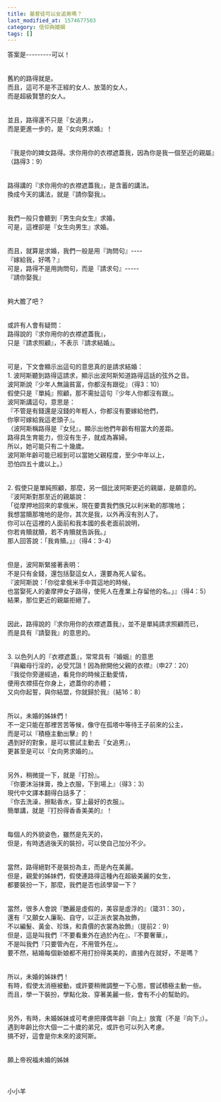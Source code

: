 ```yaml
---
title: 基督徒可以女追男嗎？
last_modified_at: 1574677503
category: 信仰與婚姻
tags: []
---
```


<div>答案是---------可以！</div>
<div> </div>
<div> </div>
<div>舊約的路得就是。</div>
<div>而且，這可不是不正經的女人、放蕩的女人，</div>
<div>而是超級賢慧的女人。</div>
<div> </div>
<div> </div>
<div>並且，路得還不只是『女追男』，</div>
<div>而是更進一步的，是『女向男求婚』！</div>
<div> </div>
<div> </div>
<div>『我是你的婢女路得。求你用你的衣襟遮蓋我，因為你是我一個至近的親屬』</div>
<div>（路得3：9）</div>
<div> </div>
<div> </div>
<div>路得講的『求你用你的衣襟遮蓋我』，是含蓄的講法。</div>
<div>換成今天的講法，就是『請你娶我』。</div>
<div> </div>
<div> </div>
<div>我們一般只會聽到『男生向女生』求婚，</div>
<div>可是，這裡卻是『女生向男生』求婚。</div>
<div> </div>
<div> </div>
<div>而且，就算是求婚，我們一般是用『詢問句』----</div>
<div>『嫁給我，好嗎？』</div>
<div>可是，路得不是用詢問句，而是『請求句』-----</div>
<div>『請你娶我』</div>
<div> </div>
<div> </div>
<div>夠大膽了吧？</div>
<div> </div>
<div> </div>
<div>或許有人會有疑問：</div>
<div>路得說的『求你用你的衣襟遮蓋我』，</div>
<div>只是『請求照顧』，不表示『請求結婚』。</div>
<div> </div>
<div> </div>
<div>可是，下文會顯示出這句的意思真的是請求結婚：</div>
<div>1.<span style="white-space:pre"> </span>波阿斯聽到路得這請求，顯示出波阿斯知道路得這話的弦外之音。</div>
<div>波阿斯說『少年人無論貧富，你都沒有跟從』（得3：10）</div>
<div>假使只是『單純』照顧，那不需扯這句『少年人你都沒有跟』。</div>
<div>波阿斯講這句，意思是：</div>
<div>『不管是有錢還是沒錢的年輕人，你都沒有要嫁給他們，</div>
<div>你寧可嫁給我這老頭子』。</div>
<div>（波阿斯稱路得是『女兒』，顯示出他們年齡有相當大的差距。</div>
<div>路得具生育能力，但沒有生子，就成為寡婦。</div>
<div>所以，她可能只有二十幾歲。</div>
<div>波阿斯年齡可能已經到可以當她父親程度，至少中年以上，</div>
<div>恐怕四五十歲以上。）</div>
<div> </div>
<div> </div>
<div>2.<span style="white-space:pre"> </span>假使只是單純照顧，那麼，另一個比波阿斯更近的親屬，是願意的。</div>
<div>『波阿斯對那至近的親屬說：</div>
<div>「從摩押地回來的拿俄米，現在要賣我們族兄以利米勒的那塊地；</div>
<div>我想當贖那塊地的是你，其次是我，以外再沒有別人了。</div>
<div>你可以在這裡的人面前和我本國的長老面前說明，</div>
<div>你若肯贖就贖，若不肯贖就告訴我。」</div>
<div>那人回答說：「我肯贖。」』（得4：3-4）</div>
<div> </div>
<div> </div>
<div>但是，波阿斯緊接著表明：</div>
<div>不是只有金錢，還包括娶這女人，還要為死人留名。</div>
<div>『波阿斯說：「你從拿俄米手中買這地的時候，</div>
<div>也當娶死人的妻摩押女子路得，使死人在產業上存留他的名。」』（得4：5）</div>
<div>結果，那位更近的親屬拒絕了。</div>
<div> </div>
<div> </div>
<div>因此，路得說的『求你用你的衣襟遮蓋我』，並不是單純請求照顧而已，</div>
<div>而是具有『請娶我』的意思的。</div>
<div> </div>
<div> </div>
<div>3.<span style="white-space:pre"> </span>以色列人的『衣襟遮蓋』，常常具有『婚姻』的意思</div>
<div>『與繼母行淫的，必受咒詛！因為掀開他父親的衣襟』（申27：20）</div>
<div>『我從你旁邊經過，看見你的時候正動愛情，</div>
<div>便用衣襟搭在你身上，遮蓋你的赤體；</div>
<div>又向你起誓，與你結盟，你就歸於我』（結16：8）</div>
<div> </div>
<div> </div>
<div>所以，未婚的姊妹們！</div>
<div>不一定只能在那裡苦苦等候，像守在孤塔中等待王子前來的公主，</div>
<div>而是可以『積極主動出擊』的！</div>
<div>遇到好的對象，是可以嘗試主動去『女追男』，</div>
<div>更甚至是可以『女向男求婚的』。</div>
<div> </div>
<div> </div>
<div>另外，稍微提一下，就是『打扮』。</div>
<div>『你要沐浴抹膏，換上衣服，下到場上』（得3：3）</div>
<div>現代中文譯本翻得白話多了：</div>
<div>『你去洗澡，擦點香水，穿上最好的衣服』。</div>
<div>簡單講，就是『打扮得香香美美的』！</div>
<div> </div>
<div> </div>
<div>每個人的外貌姿色，雖然是先天的，</div>
<div>但是，有時透過後天的裝扮，可以使自己加分不少。</div>
<div> </div>
<div> </div>
<div>當然，路得絕對不是裝扮為主，而是內在美麗。</div>
<div>但是，親愛的姊妹們，假使連路得這種內在超級美麗的女生，</div>
<div>都要裝扮一下，那麼，我們是否也該學習一下？</div>
<div> </div>
<div> </div>
<div>當然，很多人會說『艷麗是虛假的，美容是虛浮的』（箴31：30），</div>
<div>還有『又願女人廉恥、自守，以正派衣裳為妝飾，</div>
<div>不以編髮、黃金、珍珠，和貴價的衣裳為妝飾』（提前2：9）</div>
<div>但是，這是叫我們『不要看重外在過於內在』、『不要奢華』，</div>
<div>不是叫我們『只要管內在，不用管外在』。</div>
<div>要不然，結婚每個新娘都不用打扮得美美的，直接內在就好，不是嗎？</div>
<div> </div>
<div> </div>
<div>所以，未婚的姊妹們！</div>
<div>有時，假使太消極被動，或許要稍微調整一下心態，嘗試積極主動一些。</div>
<div>而且，學一下裝扮，學點化妝、穿著美麗一些，會有不小的幫助的。</div>
<div> </div>
<div> </div>
<div>另外，有時，未婚姊妹或可考慮把擇偶年齡『向上』放寬（不是『向下』）。</div>
<div>遇到年齡比你大個一二十歲的弟兄，或許也可以列入考慮。</div>
<div>搞不好，這會是你未來的波阿斯。</div>
<div> </div>
<div> </div>
<div>願上帝祝福未婚的姊妹</div>
<div> </div>
<div> </div>
<div> </div>
<div>小小羊</div>

